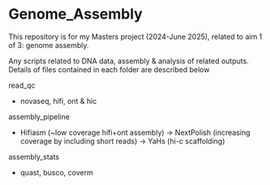 # Genome_Assembly
This repository is for my Masters project (2024-June 2025), related to aim 1 of 3: genome assembly.

Any scripts related to DNA data, assembly &amp; analysis of related outputs. Details of files contained in each folder are described below

read_qc
- novaseq, hifi, ont & hic

assembly_pipeline
- Hifiasm (~low coverage hifi+ont assembly) -> NextPolish (increasing coverage by including short reads) -> YaHs (hi-c scaffolding)

assembly_stats
- quast, busco, coverm


